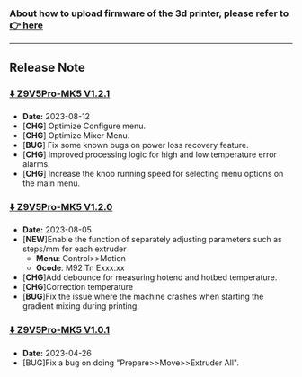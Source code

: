### About how to upload firmware of the 3d printer, please refer to [:point_right: here](https://github.com/ZONESTAR3D/Firmware/tree/master/Z9/Z9V5/bin#how-to-upload-firmware-to-z9v5pro)

----
## Release Note
### [:arrow_down: Z9V5Pro-MK5 V1.2.1](./Z9V5ProMK5_V1_2_1.zip)
- **Date:** 2023-08-12
- [**CHG**] Optimize Configure menu.
- [**CHG**] Optimize Mixer Menu.
- [**BUG**] Fix some known bugs on power loss recovery feature.
- [**CHG**] Improved processing logic for high and low temperature error alarms.
- [**CHG**] Increase the knob running speed for selecting menu options on the main menu.

### [:arrow_down: Z9V5Pro-MK5 V1.2.0](./Z9V5ProMK5_V1_2_0.zip)
- **Date:** 2023-08-05
- [**NEW**]Enable the function of separately adjusting parameters such as steps/mm for each extruder    
  - **Menu**: Control>>Motion    
  - **Gcode**: M92 Tn Exxx.xx 
- [**CHG**]Add debounce for measuring hotend and hotbed temperature.   
- [**CHG**]Correction temperature     
- [**BUG**]Fix the issue where the machine crashes when starting the gradient mixing during printing.     


### [:arrow_down: Z9V5Pro-MK5 V1.0.1](./Z9V5ProMK5_V1_0_1.zip)
- **Date:** 2023-04-26
- [BUG]Fix a bug on doing "Prepare>>Move>>Extruder All".
